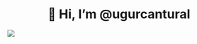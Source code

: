 <h1 align="center">👋 Hi, I’m @ugurcantural</h1>

<a href="https://www.instagram.com/ugurcant1/" target="_blank">
  <img src="https://cdn-icons-png.flaticon.com/512/49/49408.png"/>
</a>

